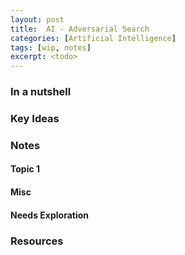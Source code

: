 ```yaml
---
layout: post
title:  AI - Adversarial Search
categories: [Artificial Intelligence]
tags: [wip, notes]
excerpt: <todo>
---
```


### In a nutshell

### Key Ideas

### Notes
#### Topic 1

#### Misc

#### Needs Exploration

### Resources
